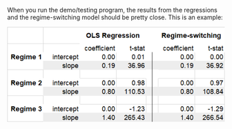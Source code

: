 When you run the demo/testing program, the results from the regressions and the regime-switching model should be pretty close. This is an example:


![regressions vs. regime-switching](results_table.png)
